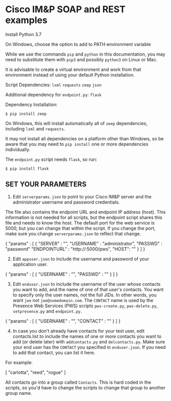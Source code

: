 # Cisco IM&P SOAP and REST examples




Install Python 3.7

On Windows, choose the option to add to PATH environment variable

While we use the commands `pip` and `python` in this documentation,
you may need to substitute them with `pip3` and possibly `python3` on
Linux or Mac.

It is advisable to create a virtual environment and work from that environment
instead of using your default Python installation.

Script Dependencies:
    `lxml`
    `requests`
    `zeep`
    `json`

Additional dependency for `endpoint.py`:
    `flask`

Dependency Installation:

    $ pip install zeep

On Windows, this will install automatically all of `zeep` dependencies,
including `lxml` and `requests`.

It may not install all dependencies on a platform other than Windows,
so be aware that you may need to `pip install` one or more dependencies
individually.

The `endpoint.py` script needs `flask`, so run:

    $ pip install flask

## SET YOUR PARAMETERS

1. Edit `serverparams.json` to point to your Cisco IM&P server and the
administrator username and password credentials.  

The file also contains the endpoint URL and endpoint IP address (host).
This information is not needed for all scripts, but the endpoint script
shares this file and needs to know the host.  The default port for
the web service is 5000, but you can change that within the script.
If you change the port, make sure you change `serverparams.json` to reflect
that change.

{
  "params" : [
      {
        "SERVER" : "<your cimp server>",
        "USERNAME" : "administrator",
        "PASSWD" : "password"
        "ENDPOINTURL" : "http://<IP of your host running endpoint.py>:5000/pws",
        "HOST": "<host IP of the ENDPOINTURL>"
      }
  ]
}

2. Edit `appuser.json` to include the username and password of your
application user.

{
  "params" : [
      {
        "USERNAME" : "<Application user name>",
        "PASSWD" : "<Application user password>"
      }
  ]
}

3. Edit `enduser.json` to include the username of the user whose contacts
you want to add, and the name of one of that user's contacts. You want to
specify only the user names, not the full JIDs.  In other words, you want
`joe` not `joe@somedomain.com`.  The `CONTACT` name is used by
the Presence Web Services (PWS) scripts `pws-create.py`, `pws-delete.py`,
`setpresence.py` and `endpoint.py`.

{
  "params" : [
      {
        "USERNAME" : "<Jabber end user name>",
        "CONTACT" : "<End user contact name you want to monitor for presence>"
      }
  ]
}

4. In case you don't already have contacts for your test user, edit
contacts.list to include the names of one or more contacts you want
to add (or delete later) with `addcontacts.py` and `delcontacts.py`.
Make sure your end user has the `CONTACT` you specified in
`enduser.json`. If you need to add that contact, you can list it
here.  

For example:

[ "carlotta", "reed", "rogue" ]

All contacts go into a group called `Contacts`.  This is hard coded
in the scripts, so you'd have to change the scripts to change that
group to another group name.
